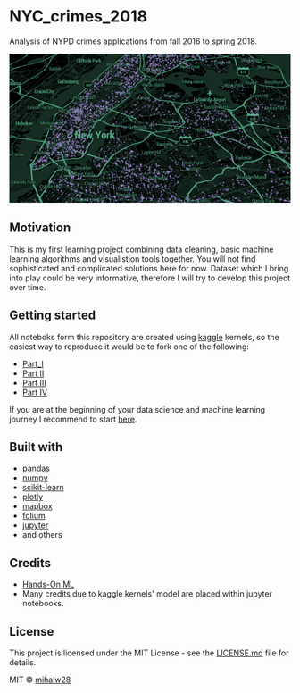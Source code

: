 # NYC_crimes_2018
Analysis of NYPD crimes applications from fall 2016 to spring 2018.

![](screenshot.png)

## Motivation
This is my first learning project combining data cleaning, basic machine learning algorithms and visualistion tools together. You will not find sophisticated and complicated solutions here for now. Dataset which I bring into play could be very informative, therefore I will try to develop this project over time.

## Getting started
All noteboks form this repository are created using [kaggle](https://www.kaggle.com) kernels, so the easiest way to reproduce it would be to fork one of the following:
* [Part_I](https://www.kaggle.com/mihalw28/nyc-crimes-2018-data-cleaning-part-i)
* [Part II](https://www.kaggle.com/mihalw28/nyc-crimes-2018-random-forest-regressor-nans)
* [Part III](https://www.kaggle.com/mihalw28/fill-nans-using-regression-part-ii)
* [Part IV](https://www.kaggle.com/mihalw28/nyc-crimes-2018-visualistions)

If you are at the beginning of your data science and machine learning journey I recommend to start [here](https://www.kaggle.com/learn/overview).


## Built with

* [pandas](https://github.com/pandas-dev/pandas)
* [numpy](https://github.com/numpy/numpy)
* [scikit-learn](https://github.com/scikit-learn/scikit-learn)
* [plotly](https://plot.ly/)
* [mapbox](https://www.mapbox.com/)
* [folium](https://github.com/python-visualization/folium)
* [jupyter](https://jupyter.org/)
* and others

## Credits
* [Hands-On ML](https://github.com/ageron/handson-ml)
* Many credits due to kaggle kernels' model are placed within jupyter notebooks.

## License
This project is licensed under the MIT License - see the [LICENSE.md](https://github.com/mihalw28/NYC_crimes_2018/blob/master/LICENSE) file for details.

MIT © [mihalw28](https://twitter.com/mihalw28)
